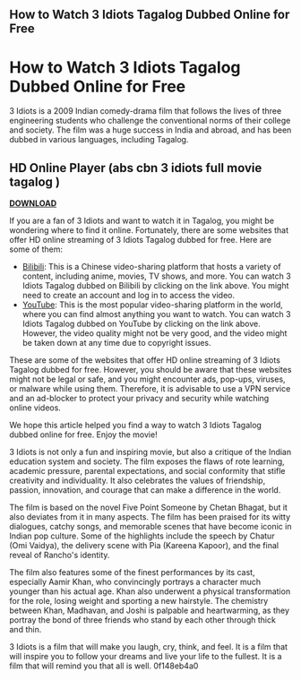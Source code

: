 ## How to Watch 3 Idiots Tagalog Dubbed Online for Free

  
# How to Watch 3 Idiots Tagalog Dubbed Online for Free
 
3 Idiots is a 2009 Indian comedy-drama film that follows the lives of three engineering students who challenge the conventional norms of their college and society. The film was a huge success in India and abroad, and has been dubbed in various languages, including Tagalog.
 
## HD Online Player (abs cbn 3 idiots full movie tagalog )


[**DOWNLOAD**](https://www.google.com/url?q=https%3A%2F%2Fbltlly.com%2F2tKGNN&sa=D&sntz=1&usg=AOvVaw2MvIVyhov_1N4w_W9KeCrI)

 
If you are a fan of 3 Idiots and want to watch it in Tagalog, you might be wondering where to find it online. Fortunately, there are some websites that offer HD online streaming of 3 Idiots Tagalog dubbed for free. Here are some of them:
 
- [Bilibili](https://www.bilibili.tv/en/video/2012627814): This is a Chinese video-sharing platform that hosts a variety of content, including anime, movies, TV shows, and more. You can watch 3 Idiots Tagalog dubbed on Bilibili by clicking on the link above. You might need to create an account and log in to access the video.
- [YouTube](https://www.youtube.com/watch?v=d3gES-uV6so): This is the most popular video-sharing platform in the world, where you can find almost anything you want to watch. You can watch 3 Idiots Tagalog dubbed on YouTube by clicking on the link above. However, the video quality might not be very good, and the video might be taken down at any time due to copyright issues.

These are some of the websites that offer HD online streaming of 3 Idiots Tagalog dubbed for free. However, you should be aware that these websites might not be legal or safe, and you might encounter ads, pop-ups, viruses, or malware while using them. Therefore, it is advisable to use a VPN service and an ad-blocker to protect your privacy and security while watching online videos.
 
We hope this article helped you find a way to watch 3 Idiots Tagalog dubbed online for free. Enjoy the movie!
  
3 Idiots is not only a fun and inspiring movie, but also a critique of the Indian education system and society. The film exposes the flaws of rote learning, academic pressure, parental expectations, and social conformity that stifle creativity and individuality. It also celebrates the values of friendship, passion, innovation, and courage that can make a difference in the world.
 
The film is based on the novel Five Point Someone by Chetan Bhagat, but it also deviates from it in many aspects. The film has been praised for its witty dialogues, catchy songs, and memorable scenes that have become iconic in Indian pop culture. Some of the highlights include the speech by Chatur (Omi Vaidya), the delivery scene with Pia (Kareena Kapoor), and the final reveal of Rancho's identity.
 
The film also features some of the finest performances by its cast, especially Aamir Khan, who convincingly portrays a character much younger than his actual age. Khan also underwent a physical transformation for the role, losing weight and sporting a new hairstyle. The chemistry between Khan, Madhavan, and Joshi is palpable and heartwarming, as they portray the bond of three friends who stand by each other through thick and thin.
 
3 Idiots is a film that will make you laugh, cry, think, and feel. It is a film that will inspire you to follow your dreams and live your life to the fullest. It is a film that will remind you that all is well.
 0f148eb4a0
